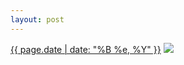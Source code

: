 ```yaml
---
layout: post
---
```


<p>
  <time><a href="/317">{{ page.date | date: "%B %e, %Y" }}</a></time>
  <a href="/317"><img src="{{ site.assets_url }}/317-640.jpg" srcset="{{ site.assets_url }}/317-1280.jpg 1280w, {{ site.assets_url }}/317-960.jpg 960w, {{ site.assets_url }}/317-640.jpg 640w, {{ site.assets_url }}/317-320.jpg 320w" sizes="(min-width: 700px) 50vw, calc(100vw - 2rem)" /></a>
</p>
